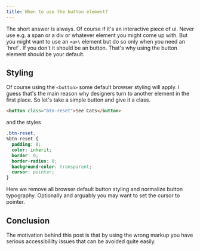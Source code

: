 ```yaml
---
title: When to use the button element?
---
```

The short answer is always. Of course if it's an interactive piece of ui. Never use e.g. a span or a div or whatever element you might come up with. But you might want to use an `<a>\` element but do so only when you need an \`href`. If you don't it should be an button. That's why using the button element should be your default.

## Styling

Of course using the `<button>` some default browser styling will apply. I guess that's the main reason why designers turn to another element in the first place. So let's take a simple button and give it a class.

```html
<button class="btn-reset">See Cats</button>
```
and the styles

```css
.btn-reset,
%btn-reset {
  padding: 0;
  color: inherit;
  border: 0;
  border-radius: 0;
  background-color: transparent;
  cursor: pointer;
}
```
Here we remove all browser default button styling and normalize button typography. Optionally and arguably you may want to set the cursor to pointer. 

## Conclusion
The motivation behind this post is that by using the wrong markup you have serious accessibililty issues that can be avoided quite easily. 